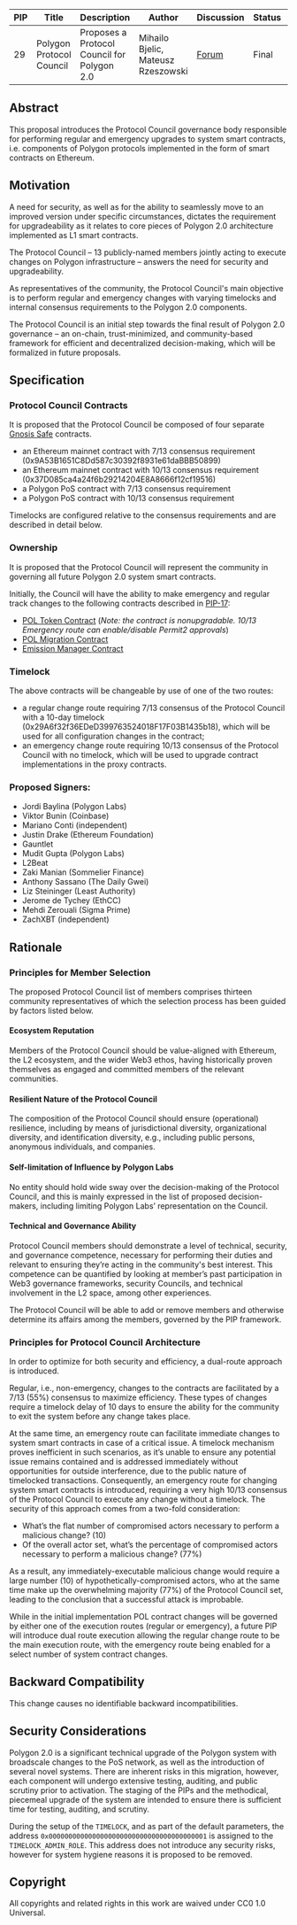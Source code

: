  | PIP | Title          | Description                | Author                        | Discussion | Status | Type                                     | Date                  |
|-----|----------------|----------------------------|-------------------------------|------------|--------|------------------------------------------|-----------------------|
| 29  | Polygon Protocol Council | Proposes a Protocol Council for Polygon 2.0 | Mihailo Bjelic, Mateusz Rzeszowski | [Forum](https://forum.polygon.technology/t/pip-29-polygon-protocol-council/13075) | Final | Contracts | 2023-10-18

## Abstract

This proposal introduces the Protocol Council governance body responsible for performing regular and emergency upgrades to system smart contracts, i.e. components of Polygon protocols implemented in the form of smart contracts on Ethereum.

## Motivation

A need for security, as well as for the ability to seamlessly move to an improved version under specific circumstances, dictates the requirement for upgradeability as it relates to core pieces of Polygon 2.0 architecture implemented as L1 smart contracts. 

The Protocol Council – 13 publicly-named members jointly acting to execute changes on Polygon infrastructure – answers the need for security and upgradeability. 

As representatives of the community, the Protocol Council's main objective is to perform regular and emergency changes with varying timelocks and internal consensus requirements to the Polygon 2.0 components. 

The Protocol Council is an initial step towards the final result of Polygon 2.0 governance – an on-chain, trust-minimized, and community-based framework for efficient and decentralized decision-making, which will be formalized in future proposals. 

## Specification

### Protocol Council Contracts
It is proposed that the Protocol Council be composed of four separate [Gnosis Safe](https://github.com/safe-global/safe-contracts) contracts.

- an Ethereum mainnet contract with 7/13 consensus requirement (0x9A53B1651C8Dd587c30392f8931e61daBBB50899)
- an Ethereum mainnet contract with 10/13 consensus requirement (0x37D085ca4a24f6b29214204E8A8666f12cf19516)
- a Polygon PoS contract with 7/13 consensus requirement
- a Polygon PoS contract with 10/13 consensus requirement

Timelocks are configured relative to the consensus requirements and are described in detail below.

### Ownership

It is proposed that the Protocol Council will represent the community in governing all future Polygon 2.0 system smart contracts.

Initially, the Council will have the ability to make emergency and regular track changes to the following contracts described in [PIP-17](https://github.com/maticnetwork/Polygon-Improvement-Proposals/blob/main/PIPs/PIP-17.md):

- [POL Token Contract](https://github.com/maticnetwork/Polygon-Improvement-Proposals/blob/main/PIPs/PIP-17.md#pol-token-contract) (*Note: the contract is nonupgradable. 10/13 Emergency route can enable/disable Permit2 approvals*)
- [POL Migration Contract](https://github.com/maticnetwork/Polygon-Improvement-Proposals/blob/main/PIPs/PIP-17.md#migration-contract)
- [Emission Manager Contract](https://github.com/maticnetwork/Polygon-Improvement-Proposals/blob/main/PIPs/PIP-17.md#emission-manager-contract)

### Timelock 

The above contracts will be changeable by use of one of the two routes:  
  
-   a regular change route requiring 7/13 consensus of the Protocol Council with a 10-day timelock (0x29A6f32f36EDeD399763524018F17F03B1435b18), which will be used for all configuration changes in the contract;
-   an emergency change route requiring 10/13 consensus of the Protocol Council with no timelock, which will be used to upgrade contract implementations in the proxy contracts.

### Proposed Signers: 

-   Jordi Baylina (Polygon Labs)
-   Viktor Bunin (Coinbase)
-   Mariano Conti (independent)
-   Justin Drake (Ethereum Foundation)
-   Gauntlet
-   Mudit Gupta (Polygon Labs)
-   L2Beat
-   Zaki Manian (Sommelier Finance)
-   Anthony Sassano (The Daily Gwei)
-   Liz Steininger (Least Authority)
-   Jerome de Tychey (EthCC)
-   Mehdi Zerouali (Sigma Prime)
-   ZachXBT (independent)

## Rationale

### Principles for Member Selection

The proposed Protocol Council list of members comprises thirteen community representatives of which the selection process has been guided by factors listed below. 

#### Ecosystem Reputation

Members of the Protocol Council should be value-aligned with Ethereum, the L2 ecosystem, and the wider Web3 ethos, having historically proven themselves as engaged and committed members of the relevant communities. 
  
#### Resilient Nature of the Protocol Council 

The composition of the Protocol Council should ensure (operational) resilience, including by means of jurisdictional diversity, organizational diversity, and identification diversity, e.g., including public persons, anonymous individuals, and companies.

#### Self-limitation of Influence by Polygon Labs 

No entity should hold wide sway over the decision-making of the Protocol Council, and this is mainly expressed in the list of proposed decision-makers, including limiting Polygon Labs’ representation on the Council.

#### Technical and Governance Ability

Protocol Council members should demonstrate a level of technical, security, and governance competence, necessary for performing their duties and relevant to ensuring they’re acting in the community's best interest. This competence can be quantified by looking at member’s past participation in Web3 governance frameworks, security Councils, and technical involvement in the L2 space, among other experiences.

The Protocol Council will be able to add or remove members and otherwise determine its affairs among the members, governed by the PIP framework.

### Principles for Protocol Council Architecture

In order to optimize for both security and efficiency, a dual-route approach is introduced.

Regular, i.e., non-emergency, changes to the contracts are facilitated by a 7/13 (55%) consensus to maximize efficiency. These types of changes require a timelock delay of 10 days to ensure the ability for the community to exit the system before any change takes place. 

At the same time, an emergency route can facilitate immediate changes to system smart contracts in case of a critical issue. A timelock mechanism proves inefficient in such scenarios,  as it’s unable to ensure any potential issue remains contained and is addressed immediately without opportunities for outside interference, due to the public nature of timelocked transactions. Consequently, an emergency route for changing system smart contracts is introduced, requiring a very high 10/13 consensus of the Protocol Council to execute any change without a timelock. The security of this approach comes from a two-fold consideration:

-   What’s the flat number of compromised actors necessary to perform a malicious change? (10)
-   Of the overall actor set, what’s the percentage of compromised actors necessary to perform a malicious change? (77%)

As a result, any immediately-executable malicious change would require a large number (10) of  hypothetically-compromised actors, who at the same time make up the overwhelming majority (77%) of the Protocol Council set, leading to the conclusion that a successful attack is improbable.

While in the initial implementation POL contract changes will be governed by either one of the execution routes (regular or emergency), a future PIP will introduce dual route execution allowing the regular change route to be the main execution route, with the emergency route being enabled for a select number of system contract changes. 

## Backward Compatibility

This change causes no identifiable backward incompatibilities. 

## Security Considerations

Polygon 2.0 is a significant technical upgrade of the Polygon system with broadscale changes to the PoS network, as well as the introduction of several novel systems. There are inherent risks in this migration, however, each component will undergo extensive testing, auditing, and public scrutiny prior to activation. The staging of the PIPs and the methodical, piecemeal upgrade of the system are intended to ensure there is sufficient time for testing, auditing, and scrutiny. 

During the setup of the `TIMELOCK`, and as part of the default parameters, the address `0x0000000000000000000000000000000000000001` is assigned to the `TIMELOCK_ADMIN_ROLE`. This address does not introduce any security risks, however for system hygiene reasons it is proposed to be removed.

## Copyright

All copyrights and related rights in this work are waived under CC0 1.0 Universal.
